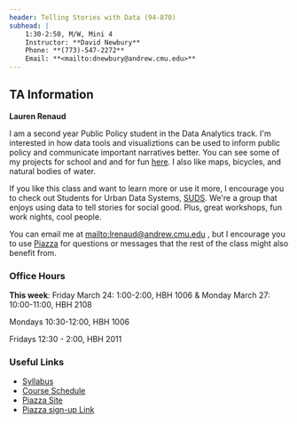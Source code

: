 ```yaml
---
header: Telling Stories with Data (94-870)
subhead: |
    1:30-2:50, M/W, Mini 4  
    Instructor: **David Newbury**  
    Phone: **(773)-547-2272**  
    Email: **<mailto:dnewbury@andrew.cmu.edu>**  
---
```


## TA Information

**Lauren Renaud**

I am a second year Public Policy student in the Data Analytics track. I'm interested in how data tools and visualiztions can be used to inform public policy and communicate important narratives better.
You can see some of my projects for school and and for fun [here](http://www.laurenrenaud.com/portfolio/). I also like maps, bicycles, and natural bodies of water.

If you like this class and want to learn more or use it more, I encourage you to check out Students for Urban Data Systems, [SUDS](http://suds-cmu.org/).
We're a group that enjoys using data to tell stories for social good. Plus, great workshops, fun work nights, cool people.

You can email me at <mailto:lrenaud@andrew.cmu.edu> , but I encourage you to use [Piazza](https://piazza.com/class/iz4kx0ngfta45i) for questions or messages that the rest of the class might also benefit from.

### Office Hours

**This week**: Friday March 24: 1:00-2:00, HBH 1006 & Monday March 27: 10:00-11:00, HBH 2108

Mondays 10:30-12:00, HBH 1006

Fridays 12:30 - 2:00, HBH 2011


### Useful Links

* [Syllabus](/syllabus.html)
* [Course Schedule](/schedule.html)
* [Piazza Site](http://piazza.com/cmu/spring2017/94870/home)
* [Piazza sign-up Link](http://piazza.com/cmu/spring2017/94870)
